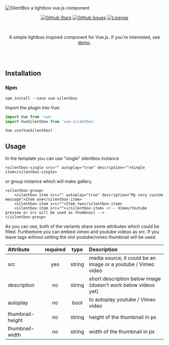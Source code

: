 <img src="https://silentbox.silencesys.com/images/logo-02.png" alt="SilentBox a lightbox vue.js component"/>

<p align="center">
<a href="https://github.com/silencesys/silentbox/stargazers"><img src="https://img.shields.io/github/stars/silencesys/silentbox.svg?color=08AEEA&labelColor=169DC1&style=flat-square" alt="Github Stars"></a> <a href="https://github.com/silencesys/silentbox/issues"><img src="https://img.shields.io/github/issues/silencesys/silentbox.svg?style=flat-square&labelColor=25ADA3&color=4CC1B8" alt="Github Issues"></a> <a href="https://github.com/silencesys/silentbox/blob/master/license.md"><img src="https://img.shields.io/github/license/silencesys/silentbox.svg?color=2AC47A&labelColor=389367&style=flat-square" alt="License"></a>
</p>
<br>
<p align="center">
A simple lightbox inspired component for Vue.js. If you're interested, see <a href="https://silentbox.silencesys.com">demo</a>.
</p>

<br>
<br>




## Installation
### Npm
```
npm install --save vue-silentbox
```
Import the plugin into Vue:
```js
import Vue from 'vue'
import VueSilentbox from 'vue-silentbox'

Vue.use(VueSilentbox)
```

## Usage
In the template you can use "single" silentbox instance
```vue
<silentbox-single src="" autoplay="true" description="">Single item</silentbox-single>
```
or group instance which will make gallery.
```vue
<silentbox-group>
    <silentbox-item src="" autoplay="true" description="My very custom message">Item one</silentbox-item>
    <silentbox-item src="">Item two</silentbox-item>
    <silentbox-item src=""></silentbox-item> <!-- Vimeo/Youtube preview or src will be used as thumbnail -->
</silentbox-group>
```
As you can see, both of the variants share some attributes which could be filled. 
Furthemore you can embed vimeo and youtube videos as src. If you leave tags without setting the slot
youtube/vimeo thumbnail will be used.

| Attribute | required | type | Description |
|:------| :------: | :------: |:------|
| src | yes | string |media source, it could be an image or a youtube / Vimeo video |
| description | no | string | short description below image (doesn't work below videos yet) |
| autoplay | no | bool| to autoplay youtube / Vimeo video |
| thumbnail-height | no | string | height of the thumbnail in px |
| thumbnail-width | no | string | width of the thumbnail in px |
